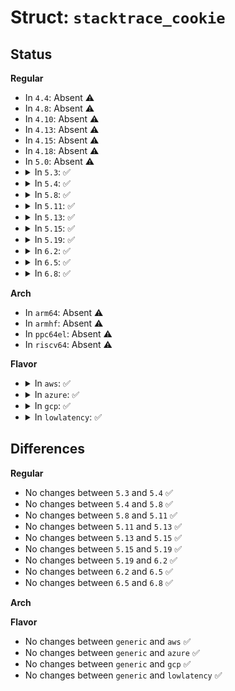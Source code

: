 # Struct: <code>stacktrace_cookie</code>

## Status
<b>Regular</b>
<ul>
<li>
In <code>4.4</code>: Absent ⚠️
</li>
<li>
In <code>4.8</code>: Absent ⚠️
</li>
<li>
In <code>4.10</code>: Absent ⚠️
</li>
<li>
In <code>4.13</code>: Absent ⚠️
</li>
<li>
In <code>4.15</code>: Absent ⚠️
</li>
<li>
In <code>4.18</code>: Absent ⚠️
</li>
<li>
In <code>5.0</code>: Absent ⚠️
</li>
<li>
<details>
<summary>In <code>5.3</code>: ✅</summary>

```c
struct stacktrace_cookie {
    long unsigned int *store;
    unsigned int size;
    unsigned int skip;
    unsigned int len;
};
```
</details>
</li>
<li>
<details>
<summary>In <code>5.4</code>: ✅</summary>

```c
struct stacktrace_cookie {
    long unsigned int *store;
    unsigned int size;
    unsigned int skip;
    unsigned int len;
};
```
</details>
</li>
<li>
<details>
<summary>In <code>5.8</code>: ✅</summary>

```c
struct stacktrace_cookie {
    long unsigned int *store;
    unsigned int size;
    unsigned int skip;
    unsigned int len;
};
```
</details>
</li>
<li>
<details>
<summary>In <code>5.11</code>: ✅</summary>

```c
struct stacktrace_cookie {
    long unsigned int *store;
    unsigned int size;
    unsigned int skip;
    unsigned int len;
};
```
</details>
</li>
<li>
<details>
<summary>In <code>5.13</code>: ✅</summary>

```c
struct stacktrace_cookie {
    long unsigned int *store;
    unsigned int size;
    unsigned int skip;
    unsigned int len;
};
```
</details>
</li>
<li>
<details>
<summary>In <code>5.15</code>: ✅</summary>

```c
struct stacktrace_cookie {
    long unsigned int *store;
    unsigned int size;
    unsigned int skip;
    unsigned int len;
};
```
</details>
</li>
<li>
<details>
<summary>In <code>5.19</code>: ✅</summary>

```c
struct stacktrace_cookie {
    long unsigned int *store;
    unsigned int size;
    unsigned int skip;
    unsigned int len;
};
```
</details>
</li>
<li>
<details>
<summary>In <code>6.2</code>: ✅</summary>

```c
struct stacktrace_cookie {
    long unsigned int *store;
    unsigned int size;
    unsigned int skip;
    unsigned int len;
};
```
</details>
</li>
<li>
<details>
<summary>In <code>6.5</code>: ✅</summary>

```c
struct stacktrace_cookie {
    long unsigned int *store;
    unsigned int size;
    unsigned int skip;
    unsigned int len;
};
```
</details>
</li>
<li>
<details>
<summary>In <code>6.8</code>: ✅</summary>

```c
struct stacktrace_cookie {
    long unsigned int *store;
    unsigned int size;
    unsigned int skip;
    unsigned int len;
};
```
</details>
</li>
</ul>
<b>Arch</b>
<ul>
<li>
In <code>arm64</code>: Absent ⚠️
</li>
<li>
In <code>armhf</code>: Absent ⚠️
</li>
<li>
In <code>ppc64el</code>: Absent ⚠️
</li>
<li>
In <code>riscv64</code>: Absent ⚠️
</li>
</ul>
<b>Flavor</b>
<ul>
<li>
<details>
<summary>In <code>aws</code>: ✅</summary>

```c
struct stacktrace_cookie {
    long unsigned int *store;
    unsigned int size;
    unsigned int skip;
    unsigned int len;
};
```
</details>
</li>
<li>
<details>
<summary>In <code>azure</code>: ✅</summary>

```c
struct stacktrace_cookie {
    long unsigned int *store;
    unsigned int size;
    unsigned int skip;
    unsigned int len;
};
```
</details>
</li>
<li>
<details>
<summary>In <code>gcp</code>: ✅</summary>

```c
struct stacktrace_cookie {
    long unsigned int *store;
    unsigned int size;
    unsigned int skip;
    unsigned int len;
};
```
</details>
</li>
<li>
<details>
<summary>In <code>lowlatency</code>: ✅</summary>

```c
struct stacktrace_cookie {
    long unsigned int *store;
    unsigned int size;
    unsigned int skip;
    unsigned int len;
};
```
</details>
</li>
</ul>

## Differences
<b>Regular</b>
<ul>
<li>
No changes between <code>5.3</code> and <code>5.4</code> ✅
</li>
<li>
No changes between <code>5.4</code> and <code>5.8</code> ✅
</li>
<li>
No changes between <code>5.8</code> and <code>5.11</code> ✅
</li>
<li>
No changes between <code>5.11</code> and <code>5.13</code> ✅
</li>
<li>
No changes between <code>5.13</code> and <code>5.15</code> ✅
</li>
<li>
No changes between <code>5.15</code> and <code>5.19</code> ✅
</li>
<li>
No changes between <code>5.19</code> and <code>6.2</code> ✅
</li>
<li>
No changes between <code>6.2</code> and <code>6.5</code> ✅
</li>
<li>
No changes between <code>6.5</code> and <code>6.8</code> ✅
</li>
</ul>
<b>Arch</b>
<ul>
</ul>
<b>Flavor</b>
<ul>
<li>
No changes between <code>generic</code> and <code>aws</code> ✅
</li>
<li>
No changes between <code>generic</code> and <code>azure</code> ✅
</li>
<li>
No changes between <code>generic</code> and <code>gcp</code> ✅
</li>
<li>
No changes between <code>generic</code> and <code>lowlatency</code> ✅
</li>
</ul>
